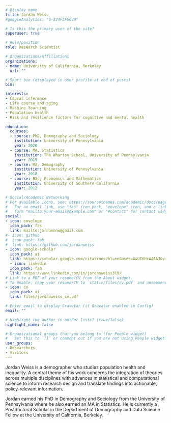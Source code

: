 ```yaml
---
# Display name
title: Jordan Weiss
#googleAnalytics: "G-3V4F3FS0VH"

# Is this the primary user of the site?
superuser: true

# Role/position
role: Research Scientist

# Organizations/Affiliations
organizations:
- name: University of California, Berkeley
  url: ""

# Short bio (displayed in user profile at end of posts)
bio:

interests:
- Causal inference
- Life course and aging
- Machine learning
- Population health
- Risk and resilience factors for cognitive and mental health

education:
  courses:
  - course: PhD, Demography and Sociology
    institution: University of Pennsylvania
    year: 2020
  - course: MA, Statistics
    institution: The Wharton School, University of Pennsylvania
    year: 2019
  - course: MA, Demography
    institution: University of Pennsylvania
    year: 2018
  - course: BSc, Economics and Mathematics
    institution: University of Southern California
    year: 2012

# Social/Academic Networking
# For available icons, see: https://sourcethemes.com/academic/docs/page-builder/#icons
#   For an email link, use "fas" icon pack, "envelope" icon, and a link in the
#   form "mailto:your-email@example.com" or "#contact" for contact widget.
social:
- icon: envelope
  icon_pack: fas
  link: mailto:jordanmnw@gmail.com
#- icon: github
#  icon_pack: fab
#  link: https://github.com/jordanweiss
- icon: google-scholar
  icon_pack: ai
  link: https://scholar.google.com/citations?hl=en&user=AwUIKHcAAAAJ&view_op=list_works&sortby=pubdate
  - icon: linkedin
  icon_pack: fab
  link: https://www.linkedin.com/in/jordanweiss310/
# Link to a PDF of your resume/CV from the About widget.
# To enable, copy your resume/CV to `static/files/cv.pdf` and uncomment the lines below.
- icon: cv
  icon_pack: ai
  link: files/jordanweiss_cv.pdf

# Enter email to display Gravatar (if Gravatar enabled in Config)
email: ""

# Highlight the author in author lists? (true/false)
highlight_name: false

# Organizational groups that you belong to (for People widget)
#   Set this to `[]` or comment out if you are not using People widget.
user_groups:
- Researchers
- Visitors
---
```


Jordan Weiss is a demographer who studies population health and inequality. A central theme of his work concerns the integration of theories across multiple disciplines with advances in statistical and computational science to inform research design and translate findings into actionable, policy-relevant information. 

Jordan earned his PhD in Demography and Sociology from the University of Pennsylvania where he also earned an MA in Statistics. He is currently a Postdoctoral Scholar in the Department of Demography and Data Science Fellow at the University of California, Berkeley.